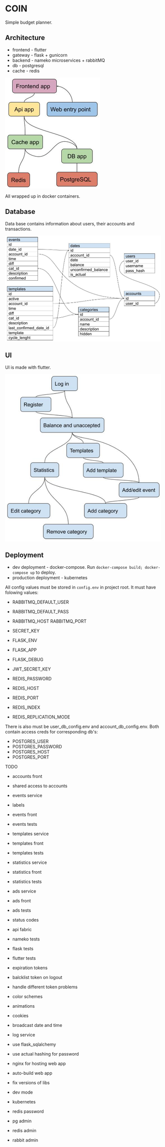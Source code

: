 # COIN
Simple budget planner.

## Architecture
* frontend - flutter
* gateway - flask + gunicorn
* backend - nameko microservices + rabbitMQ
* db - postgresql
* cache - redis

![Containers](doc/structure.jpg)

All wrapped up in docker containers.

## Database
Data base contains information about users, their accounts and transactions. 

![DB structure](doc/db_structure.jpg)

## UI
UI is made with flutter.

![DB structure](doc/ui_structure.jpg)

## Deployment
* dev deployment - docker-compose. Run `docker-compose build; docker-compose up` to deploy.
* production deployment - kubernetes

All config values must be stored in `config.env` in project root. It must have folowing values:

* RABBITMQ_DEFAULT_USER
* RABBITMQ_DEFAULT_PASS
* RABBITMQ_HOST RABBITMQ_PORT

* SECRET_KEY
* FLASK_ENV
* FLASK_APP
* FLASK_DEBUG
* JWT_SECRET_KEY

* REDIS_PASSWORD
* REDIS_HOST
* REDIS_PORT
* REDIS_INDEX
* REDIS_REPLICATION_MODE

There is also must be user_db_config.env and account_db_config.env. Both contain access creds for corresponding db's:
* POSTGRES_USER
* POSTGRES_PASSWORD
* POSTGRES_HOST
* POSTGRES_PORT

TODO
* accounts front
* shared access to accounts

* events service
* labels
* events front
* events tests

* templates service
* templates front
* templates tests

* statistics service
* statistics front
* statistics tests

* ads service
* ads front
* ads tests

* status codes
* api fabric

* nameko tests
* flask tests
* flutter tests

* expiration tokens
* balcklist token on logout
* handle different token problems

* color schemes
* animations
* cookies

* broadcast date and time
* log service 

* use flask_sqlalchemy
* use actual hashing for password
* nginx for hosting web app

* auto-build web app
* fix versions of libs
* dev mode
* kubernetes

* redis password
* pg admin
* redis admin
* rabbit admin
